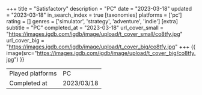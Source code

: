 +++
title = "Satisfactory"
description = "PC"
date = "2023-03-18"
updated = "2023-03-18"
in_search_index = true
[taxonomies]
platforms = ['pc']
rating = []
genres = ['simulator', 'strategy', 'adventure', 'indie']
[extra]
subtitle = "PC"
completed_at = "2023-03-18"
url_cover_small = "https://images.igdb.com/igdb/image/upload/t_cover_small/co8tfy.jpg"
url_cover_big = "https://images.igdb.com/igdb/image/upload/t_cover_big/co8tfy.jpg"
+++
{{ image(src="https://images.igdb.com/igdb/image/upload/t_cover_big/co8tfy.jpg") }}

|              |            |
| ------------ | ---------- |
| Played platforms    | PC |
| Completed at | 2023/03/18 |

